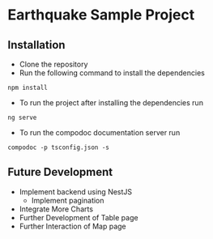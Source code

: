 # Earthquake Sample Project

## Installation
* Clone the repository 
* Run the following command to install the dependencies
```
npm install
```
* To run the project after installing the dependencies run
```
ng serve 
```

* To run the compodoc documentation server run
```
compodoc -p tsconfig.json -s
```

## Future Development
* Implement backend using NestJS
  * Implement pagination
* Integrate More Charts
* Further Development of Table page
* Further Interaction of Map page
